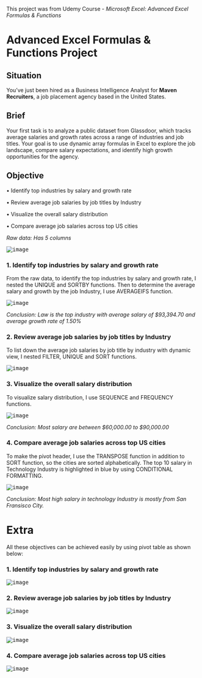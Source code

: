 This project was from Udemy Course - _Microsoft Excel: Advanced Excel Formulas & Functions_

# Advanced Excel Formulas & Functions Project

## Situation
You’ve just been hired as a Business Intelligence Analyst for **Maven Recruiters**, a job placement agency based in the United States.

## Brief
Your first task is to analyze a public dataset from Glassdoor, which tracks average salaries and growth rates across a range of industries and job titles. Your goal is to use dynamic array formulas in Excel to explore the job landscape, compare salary expectations, and identify high growth opportunities for the agency.

## Objective
• Identify top industries by salary and growth rate

• Review average job salaries by job titles by Industry 

• Visualize the overall salary distribution

• Compare average job salaries across top US cities

_Raw data: Has 5 columns_

<kbd>![image](https://github.com/Sakinahcr/Maven-Analytics-Excel-Project/assets/132161850/44230e4d-ae79-486a-afb0-4168f8829da5)


### 1. Identify top industries by salary and growth rate

From the raw data, to identify the top industries by salary and growth rate, I nested the UNIQUE and SORTBY functions. Then to determine the average salary and growth by the job Industry, I use AVERAGEIFS function.

<kbd>![image](https://github.com/Sakinahcr/Maven-Analytics-Excel-Project/assets/132161850/8de509d7-c875-46b2-8cef-9af61c9cd2e6)

__Conclusion:_ Law is the top industry with average salary of $93,394.70 and average growth rate of 1.50%_

### 2. Review average job salaries by job titles by Industry 

To list down the average job salaries by job title by industry with dynamic view, I nested FILTER, UNIQUE and SORT functions. 

<kbd>![image](https://github.com/Sakinahcr/Maven-Analytics-Excel-Project/assets/132161850/902e954b-31f0-4f67-9749-af9d53b3f7e9)

### 3. Visualize the overall salary distribution 

To visualize salary distribution, I use SEQUENCE and FREQUENCY functions.

<kbd>![image](https://github.com/Sakinahcr/Maven-Analytics-Excel-Project/assets/132161850/d7962c77-9603-46f4-bd6a-f75633127870)

__Conclusion:_ Most salary are between $60,000.00 to $90,000.00_

### 4. Compare average job salaries across top US cities 

To make the pivot header, I use the TRANSPOSE function in addition to SORT function, so the cities are sorted alphabetically. The top 10 salary in Technology Industry is highlighted in blue by using CONDITIONAL FORMATTING.

<kbd>![image](https://github.com/Sakinahcr/Maven-Analytics-Excel-Project/assets/132161850/4b7b23ff-6114-4277-846e-b9c5489e8a75)

__Conclusion:_ Most high salary in technology Industry is mostly from San Fransisco City._


# Extra

All these objectives can be achieved easily by using pivot table as shown below:

### 1. Identify top industries by salary and growth rate


<kbd>![image](https://github.com/Sakinahcr/Maven-Analytics-Excel-Project/assets/132161850/fa63e0a7-9850-4d78-965e-3c9234ea69c3)

### 2. Review average job salaries by job titles by Industry 


<kbd>![image](https://github.com/Sakinahcr/Maven-Analytics-Excel-Project/assets/132161850/9294965e-477c-4789-a022-0a22a5b2e90e)

### 3. Visualize the overall salary distribution 


<kbd>![image](https://github.com/Sakinahcr/Maven-Analytics-Excel-Project/assets/132161850/07c7e1a9-f7f8-4537-ab3d-73e4e4234a2c)

### 4. Compare average job salaries across top US cities


<kbd>![image](https://github.com/Sakinahcr/Maven-Analytics-Excel-Project/assets/132161850/4a2cb820-f3ef-4096-9226-dd578aa68b51)



